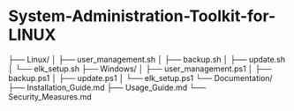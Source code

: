 # System-Administration-Toolkit-for-LINUX


├── Linux/
│   ├── user_management.sh
│   ├── backup.sh
│   ├── update.sh
│   └── elk_setup.sh
├── Windows/
│   ├── user_management.ps1
│   ├── backup.ps1
│   ├── update.ps1
│   └── elk_setup.ps1
└── Documentation/
    ├── Installation_Guide.md
    ├── Usage_Guide.md
    └── Security_Measures.md
